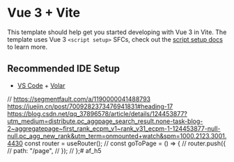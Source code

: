 # Vue 3 + Vite

This template should help get you started developing with Vue 3 in Vite. The template uses Vue 3 `<script setup>` SFCs, check out the [script setup docs](https://v3.vuejs.org/api/sfc-script-setup.html#sfc-script-setup) to learn more.

## Recommended IDE Setup

- [VS Code](https://code.visualstudio.com/) + [Volar](https://marketplace.visualstudio.com/items?itemName=Vue.volar)


// https://segmentfault.com/a/1190000041488793
https://juejin.cn/post/7009282373476941831#heading-17
https://blog.csdn.net/qq_37896578/article/details/124453877?utm_medium=distribute.pc_aggpage_search_result.none-task-blog-2~aggregatepage~first_rank_ecpm_v1~rank_v31_ecpm-1-124453877-null-null.pc_agg_new_rank&utm_term=onmounted+watch&spm=1000.2123.3001.4430
const router = useRouter();
// const goToPage = () => {
//   router.push({
//     path: "/page",
//   });
// };# af_h5
